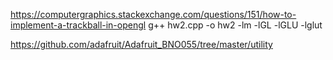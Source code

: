 https://computergraphics.stackexchange.com/questions/151/how-to-implement-a-trackball-in-opengl
g++ hw2.cpp -o hw2 -lm -lGL -lGLU -lglut

https://github.com/adafruit/Adafruit_BNO055/tree/master/utility